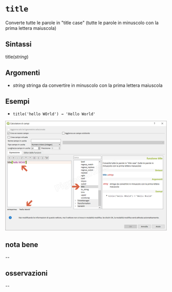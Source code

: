 # `title`

Converte tutte le parole in "title case" (tutte le parole in minuscolo con la prima lettera maiuscola)

## Sintassi

title(_string_)

## Argomenti

* _string_ stringa da convertire in minuscolo con la prima lettera maiuscola

## Esempi

* `title('hello WOrld') → 'Hello World'`

![](/img/stringhe_di_testo/title/title1.png)

## nota bene

--

## osservazioni

--